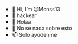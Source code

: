 - 👋 Hi, I’m @Monss13
- 👀 hackear 
- 🌱 Holaa
- 💞️ No se nada sobre esto 
- 📫 Solo ayúdenme 

<!---
Monss13/Monss13 is a ✨ special ✨ repository because its `README.md` (this file) appears on your GitHub profile.
You can click the Preview link to take a look at your changes.
--->
